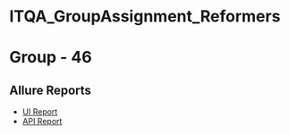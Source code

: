 # ITQA_GroupAssignment_Reformers
# Group - 46

## Allure Reports

- [UI Report](https://yesitha.github.io/ITQA_GroupAssignment_Reformers/ui-report/)
- [API Report](https://yesitha.github.io/ITQA_GroupAssignment_Reformers/api-report/)
